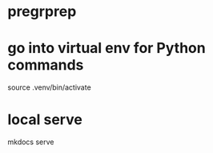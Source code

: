# pregrprep

# go into virtual env for Python commands
source .venv/bin/activate

# local serve
mkdocs serve